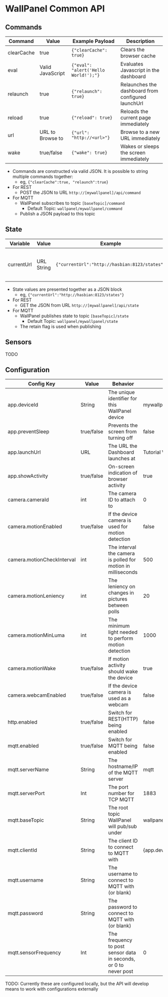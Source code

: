 # WallPanel Common API

## Commands
Command | Value | Example Payload | Description
-|-|-|-
clearCache | true | ```{"clearCache": true}``` | Clears the browser cache
eval | Valid JavaScript | ```{"eval": "alert('Hello World!');"}``` | Evaluates Javascript in the dashboard
relaunch | true | ```{"relaunch": true}``` | Relaunches the dashboard from configured launchUrl
reload | true | ```{"reload": true}``` | Reloads the current page immediately 
url | URL to Browse to | ```{"url": "http://<url>"}``` | Browse to a new URL immediately
wake | true/false | ```{"wake": true}``` | Wakes or sleeps the screen immediately

* Commands are constructed via valid JSON. It is possible to string multiple commands together:
  * eg, ```{"clearCache":true, "relaunch":true}```
* For REST
  * POST the JSON to URL ```http://[mywallpanel]/api/command```
* For MQTT
  * WallPanel subscribes to topic ```[baseTopic]/command```
    * Default Topic: ```wallpanel/mywallpanel/command```
  * Publish a JSON payload to this topic

## State
Variable | Value | Example | Description
-|-|-|-
currentUrl | URL String | ```{"currentUrl":"http://hasbian:8123/states"}``` | Current URL the Dashboard is displaying

* State values are presented together as a JSON block
  * eg, ```{"currentUrl":"http://hasbian:8123/states"}```
* For REST
  * GET the JSON from URL ```http://[mywallpanel]/api/state```
* For MQTT
  * WallPanel publishes state to topic ```[baseTopic]/state```
    * Default Topic: ```wallpanel/mywallpanel/state```
  * The retain flag is used when publishing

## Sensors
TODO


## Configuration
Config Key | Value | Behavior | Default | Notes
-|-|-|-|-
app.deviceId | String | The unique identifier for this WallPanel device | mywallpanel |
app.preventSleep | true/false | Prevents the screen from turning off | false |
app.launchUrl | URL | The URL the Dashboard launches at | Tutorial Webpage | 
app.showActivity | true/false | On-screen indication of browser activity | true | 
camera.cameraId | int | The camera ID to attach to | 0 |
camera.motionEnabled | true/false | If the device camera is used for motion detection | false | 
camera.motionCheckInterval | int | The interval the camera is polled for motion in milliseconds | 500 |
camera.motionLeniency | int | The leniency on changes in pictures between polls | 20 |
camera.motionMinLuma | int | The minimum light needed to perform motion detection | 1000 |
camera.motionWake | true/false | If motion activity should wake the device | true |
camera.webcamEnabled | true/false | If the device camera is used as a webcam | false | *Planned*
http.enabled | true/false | Switch for REST(HTTP) being enabled | false | *Planned*
mqtt.enabled | true/false | Switch for MQTT being enabled | false | 
mqtt.serverName | String | The hostname/IP of the MQTT server | mqtt |  
mqtt.serverPort | Int | The port number for TCP MQTT | 1883 | 
mqtt.baseTopic | String | The root topic WallPanel will pub/sub under | wallpanel/{app.deviceId}/ | 
mqtt.clientId | String | The client ID to connect to MQTT with | {app.deviceId} | 
mqtt.username | String | The username to connect to MQTT with (or blank) | | 
mqtt.password | String | The password to connect to MQTT with (or blank) | |
mqtt.sensorFrequency | Int | The frequency to post sensor data in seconds, or 0 to never post | 0 |

TODO: Currently these are configured locally, but the API will develop means to work with configurations externally
